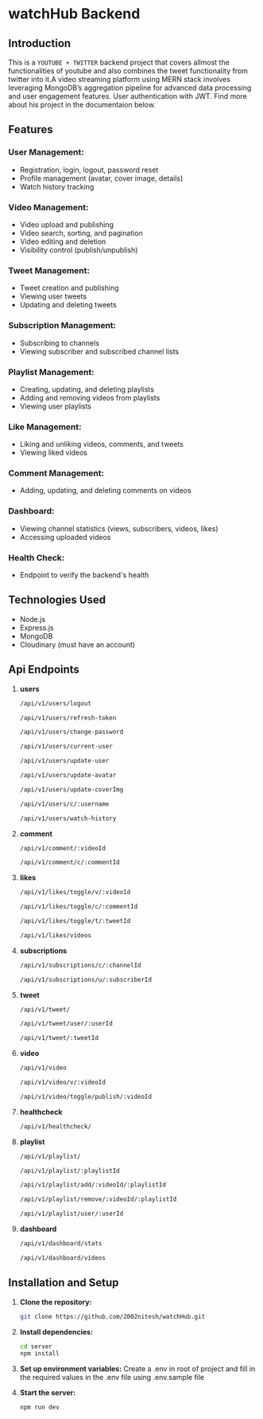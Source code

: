 # watchHub Backend 

## Introduction

This is a ``YOUTUBE + TWITTER`` backend project that covers allmost the functionalities of youtube 
and also combines the tweet functionality from twitter into it.A video streaming platform using MERN stack involves leveraging MongoDB’s aggregation pipeline for advanced data processing and user engagement features. User authentication with JWT. Find more about his project in the documentaion below.

## Features

### User Management:

- Registration, login, logout, password reset
- Profile management (avatar, cover image, details)
- Watch history tracking

### Video Management:

- Video upload and publishing
- Video search, sorting, and pagination
- Video editing and deletion
- Visibility control (publish/unpublish)

### Tweet Management:

- Tweet creation and publishing
- Viewing user tweets
- Updating and deleting tweets

### Subscription Management:

- Subscribing to channels
- Viewing subscriber and subscribed channel lists

### Playlist Management:

- Creating, updating, and deleting playlists
- Adding and removing videos from playlists
- Viewing user playlists

### Like Management:

- Liking and unliking videos, comments, and tweets
- Viewing liked videos

### Comment Management:

- Adding, updating, and deleting comments on videos

### Dashboard:

- Viewing channel statistics (views, subscribers, videos, likes)
- Accessing uploaded videos

### Health Check:

- Endpoint to verify the backend's health

## Technologies Used

- Node.js 
- Express.js
- MongoDB
- Cloudinary (must have an account)

## Api Endpoints

1. **users**
   ```bash
   /api/v1/users/logout
   ```
   ```bash
   /api/v1/users/refresh-token
   ```
   ```bash
   /api/v1/users/change-password
   ```
   ```bash
   /api/v1/users/current-user
   ```
   ```bash
   /api/v1/users/update-user
   ```
   ```bash
   /api/v1/users/update-avatar
   ```
   ```bash
   /api/v1/users/update-coverImg
   ```
   ```bash
   /api/v1/users/c/:username
   ```
   ```bash
   /api/v1/users/watch-history
   ```
   
2. **comment**
   ```bash
   /api/v1/comment/:videoId
   ```
   ```bash
   /api/v1/comment/c/:commentId
   ```
3. **likes**
   ```bash
   /api/v1/likes/toggle/v/:videoId
   ```
   ```bash
   /api/v1/likes/toggle/c/:commentId
   ```
   ```bash
   /api/v1/likes/toggle/t/:tweetId
   ```
   ```bash
   /api/v1/likes/videos
   ```
4. **subscriptions**
   ```bash
   /api/v1/subscriptions/c/:channelId
   ```
   ```bash
   /api/v1/subscriptions/u/:subscriberId
   ```
5. **tweet**
   ```bash
   /api/v1/tweet/
   ```
   ```bash
   /api/v1/tweet/user/:userId
   ```
   ```bash
   /api/v1/tweet/:tweetId
   ```
6. **video**
   ```bash
   /api/v1/video
   ```
   ```bash
   /api/v1/video/v/:videoId
   ```
   ```bash
   /api/v1/video/toggle/publish/:videoId
   ```
7. **healthcheck**
   ```bash
   /api/v1/healthcheck/
   ```
8. **playlist**
   ```bash
   /api/v1/playlist/
   ```
   ```bash
   /api/v1/playlist/:playlistId
   ```
   ```bash
   /api/v1/playlist/add/:videoId/:playlistId
   ```
   ```bash
   /api/v1/playlist/remove/:videoId/:playlistId
   ```
   ```bash
   /api/v1/playlist/user/:userId
   ```
9. **dashboard**
   ```bash
   /api/v1/dashboard/stats
   ```
   ```bash
   /api/v1/dashboard/videos
   ```

## Installation and Setup

1. **Clone the repository:**

    ```bash
    git clone https://github.com/2002nitesh/watchHub.git
    ```

2. **Install dependencies:**

    ```bash
    cd server
    npm install
    ```

3. **Set up environment variables:**
    Create a .env in root of project and fill in the required values in the .env file using .env.sample file

4. **Start the server:**

    ```bash
    npm run dev
    ```
